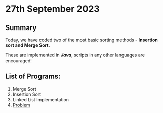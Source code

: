 # 27th September 2023

## Summary

Today, we have coded two of the most basic sorting methods - __Insertion sort and Merge Sort.__

These are implemented in __*Java*__, scripts in any other languages are encouraged!

## List of Programs:

1. Merge Sort
2. Insertion Sort
3. Linked List Implementation
4. [Problem](https://practice.geeksforgeeks.org/problems/reverse-a-linked-list/1)
